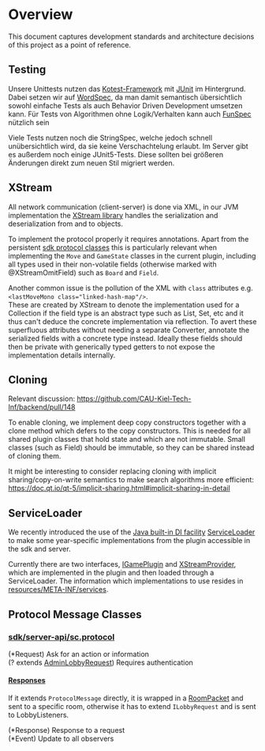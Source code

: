 # Overview

This document captures development standards and architecture decisions of this project as a point of reference.

## Testing

Unsere Unittests nutzen das [Kotest-Framework](https://kotest.io) mit [JUnit](https://junit.org) im Hintergrund.
Dabei setzen wir auf [WordSpec](https://kotest.io/styles/#word-spec),
da man damit semantisch übersichtlich
sowohl einfache Tests als auch Behavior Driven Development umsetzen kann.
Für Tests von Algorithmen ohne Logik/Verhalten
kann auch [FunSpec](https://kotest.io/styles/#fun-spec) nützlich sein

Viele Tests nutzen noch die StringSpec,
welche jedoch schnell unübersichtlich wird,
da sie keine Verschachtelung erlaubt.
Im Server gibt es außerdem noch einige JUnit5-Tests.
Diese sollten bei größeren Änderungen direkt zum neuen Stil migriert werden.

## XStream

All network communication (client-server) is done via XML, in our JVM implementation the [XStream library](https://x-stream.github.io)
handles the serialization and deserialization from and to objects.

To implement the protocol properly it requires annotations.
Apart from the persistent [sdk protocol classes](sdk/src/server-api) this is particularly relevant when implementing the `Move` and `GameState` classes in the current plugin, including all types used in their non-volatile fields (otherwise marked with @XStreamOmitField) such as `Board` and `Field`.

Another common issue is the pollution of the XML with `class` attributes e.g. `<lastMoveMono class="linked-hash-map"/>`.  
These are created by XStream to denote the implementation used for a Collection if the field type is an abstract type such as List, Set, etc and it thus can't deduce the concrete implementation via reflection.
To avert these superfluous attributes without needing a separate Converter, annotate the serialized fields with a concrete type instead.
Ideally these fields should then be private with generically typed getters to not expose the implementation details internally.

## Cloning

Relevant discussion: https://github.com/CAU-Kiel-Tech-Inf/backend/pull/148

To enable cloning, we implement deep copy constructors together with a clone method which defers to the copy constructors.
This is needed for all shared plugin classes that hold state and which are not immutable.
Small classes (such as Field) should be immutable, so they can be shared instead of cloning them.

It might be interesting to consider replacing cloning with implicit sharing/copy-on-write semantics to make search algorithms more efficient:
https://doc.qt.io/qt-5/implicit-sharing.html#implicit-sharing-in-detail

## ServiceLoader

We recently introduced the use of the [Java built-in DI facility](https://itnext.io/serviceloader-the-built-in-di-framework-youve-probably-never-heard-of-1fa68a911f9b) [ServiceLoader](https://docs.oracle.com/javase/8/docs/api/java/util/ServiceLoader.html)
to make some year-specific implementations from the plugin accessible in the sdk and server.

Currently there are two interfaces, [IGamePlugin](sdk/src/server-api/sc/api/plugins/IGamePlugin.java) and [XStreamProvider]( sdk/src/server-api/sc/networking/XStreamProvider.kt), which are implemented in the plugin and then loaded through a ServiceLoader.
The information which implementations to use resides in [resources/META-INF/services](plugin/src/resources/META-INF/services).

## Protocol Message Classes

### [sdk/server-api/sc.protocol](sdk/src/server-api/sc/protocol)

(*Request) Ask for an action or information  
(? extends [AdminLobbyRequest](sdk/src/server-api/sc/protocol/requests/ILobbyRequest.kt)) Requires authentication

#### [Responses](sdk/src/server-api/sc/protocol/responses)

If it extends `ProtocolMessage` directly, it is wrapped in a [RoomPacket](sdk/src/server-api/sc/protocol/responses/RoomPacket.kt)
and sent to a specific room, otherwise it has to extend `ILobbyRequest` and is sent to LobbyListeners.

(*Response) Response to a request  
(*Event) Update to all observers

